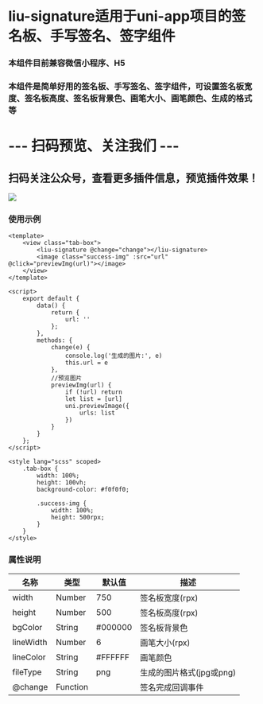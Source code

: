 # liu-signature适用于uni-app项目的签名板、手写签名、签字组件
### 本组件目前兼容微信小程序、H5
### 本组件是简单好用的签名板、手写签名、签字组件，可设置签名板宽度、签名板高度、签名板背景色、画笔大小、画笔颜色、生成的格式等
# --- 扫码预览、关注我们 ---

## 扫码关注公众号，查看更多插件信息，预览插件效果！ 

![](https://uni.ckapi.pro/uniapp/publicize.png)

### 使用示例
``` 
<template>
	<view class="tab-box">
		<liu-signature @change="change"></liu-signature>
		<image class="success-img" :src="url" @click="previewImg(url)"></image>
	</view>
</template>

<script>
	export default {
		data() {
			return {
				url: ''
			};
		},
		methods: {
			change(e) {
				console.log('生成的图片:', e)
				this.url = e
			},
			//预览图片
			previewImg(url) {
				if (!url) return
				let list = [url]
				uni.previewImage({
					urls: list
				})
			}
		}
	};
</script>

<style lang="scss" scoped>
	.tab-box {
		width: 100%;
		height: 100vh;
		background-color: #f0f0f0;

		.success-img {
			width: 100%;
			height: 500rpx;
		}
	}
</style>
```

### 属性说明
| 名称                         | 类型            | 默认值                 | 描述             |
| ----------------------------|--------------- | ---------------------- | ---------------|
| width                       | Number         | 750                    | 签名板宽度(rpx)
| height                      | Number         | 500                    | 签名板高度(rpx)
| bgColor                     | String         | #000000                | 签名板背景色
| lineWidth                   | Number         | 6                      | 画笔大小(rpx)
| lineColor                   | String         | #FFFFFF                | 画笔颜色
| fileType                    | String         | png                    | 生成的图片格式(jpg或png)
| @change                     | Function       |                        | 签名完成回调事件

